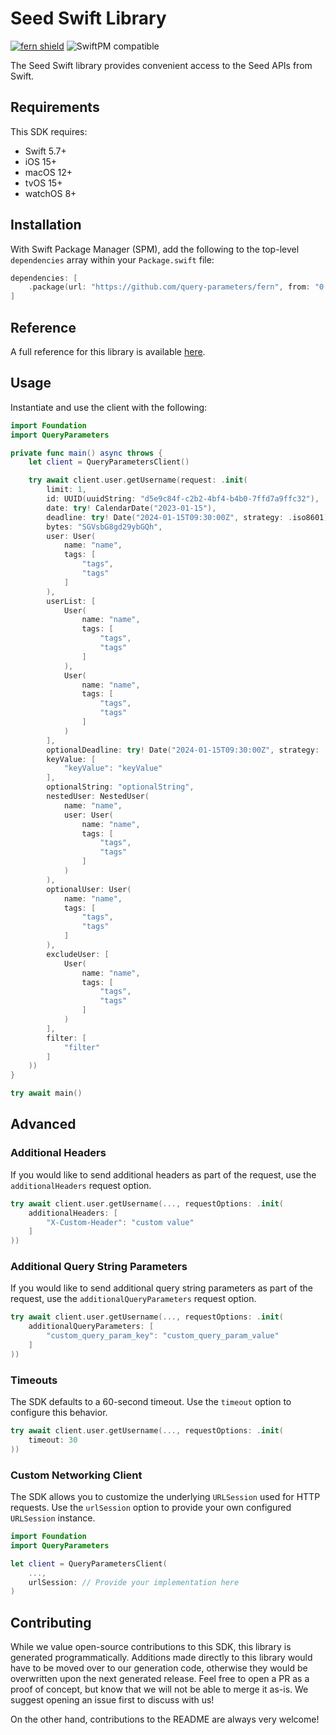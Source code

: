 # Seed Swift Library

[![fern shield](https://img.shields.io/badge/%F0%9F%8C%BF-Built%20with%20Fern-brightgreen)](https://buildwithfern.com?utm_source=github&utm_medium=github&utm_campaign=readme&utm_source=Seed%2FSwift)
![SwiftPM compatible](https://img.shields.io/badge/SwiftPM-compatible-orange.svg)

The Seed Swift library provides convenient access to the Seed APIs from Swift.

## Requirements

This SDK requires:
- Swift 5.7+
- iOS 15+
- macOS 12+
- tvOS 15+
- watchOS 8+

## Installation

With Swift Package Manager (SPM), add the following to the top-level `dependencies` array within your `Package.swift` file:

```swift
dependencies: [
    .package(url: "https://github.com/query-parameters/fern", from: "0.0.1"),
]
```

## Reference

A full reference for this library is available [here](./reference.md).

## Usage

Instantiate and use the client with the following:

```swift
import Foundation
import QueryParameters

private func main() async throws {
    let client = QueryParametersClient()

    try await client.user.getUsername(request: .init(
        limit: 1,
        id: UUID(uuidString: "d5e9c84f-c2b2-4bf4-b4b0-7ffd7a9ffc32"),
        date: try! CalendarDate("2023-01-15"),
        deadline: try! Date("2024-01-15T09:30:00Z", strategy: .iso8601),
        bytes: "SGVsbG8gd29ybGQh",
        user: User(
            name: "name",
            tags: [
                "tags",
                "tags"
            ]
        ),
        userList: [
            User(
                name: "name",
                tags: [
                    "tags",
                    "tags"
                ]
            ),
            User(
                name: "name",
                tags: [
                    "tags",
                    "tags"
                ]
            )
        ],
        optionalDeadline: try! Date("2024-01-15T09:30:00Z", strategy: .iso8601),
        keyValue: [
            "keyValue": "keyValue"
        ],
        optionalString: "optionalString",
        nestedUser: NestedUser(
            name: "name",
            user: User(
                name: "name",
                tags: [
                    "tags",
                    "tags"
                ]
            )
        ),
        optionalUser: User(
            name: "name",
            tags: [
                "tags",
                "tags"
            ]
        ),
        excludeUser: [
            User(
                name: "name",
                tags: [
                    "tags",
                    "tags"
                ]
            )
        ],
        filter: [
            "filter"
        ]
    ))
}

try await main()
```

## Advanced

### Additional Headers

If you would like to send additional headers as part of the request, use the `additionalHeaders` request option.

```swift
try await client.user.getUsername(..., requestOptions: .init(
    additionalHeaders: [
        "X-Custom-Header": "custom value"
    ]
))
```

### Additional Query String Parameters

If you would like to send additional query string parameters as part of the request, use the `additionalQueryParameters` request option.

```swift
try await client.user.getUsername(..., requestOptions: .init(
    additionalQueryParameters: [
        "custom_query_param_key": "custom_query_param_value"
    ]
))
```

### Timeouts

The SDK defaults to a 60-second timeout. Use the `timeout` option to configure this behavior.

```swift
try await client.user.getUsername(..., requestOptions: .init(
    timeout: 30
))
```

### Custom Networking Client

The SDK allows you to customize the underlying `URLSession` used for HTTP requests. Use the `urlSession` option to provide your own configured `URLSession` instance.

```swift
import Foundation
import QueryParameters

let client = QueryParametersClient(
    ...,
    urlSession: // Provide your implementation here
)
```

## Contributing

While we value open-source contributions to this SDK, this library is generated programmatically.
Additions made directly to this library would have to be moved over to our generation code,
otherwise they would be overwritten upon the next generated release. Feel free to open a PR as
a proof of concept, but know that we will not be able to merge it as-is. We suggest opening
an issue first to discuss with us!

On the other hand, contributions to the README are always very welcome!